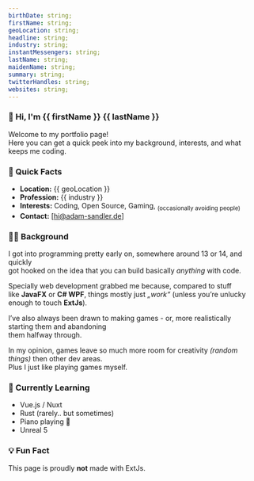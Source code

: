 ```yaml
---
birthDate: string;
firstName: string;
geoLocation: string;
headline: string;
industry: string;
instantMessengers: string;
lastName: string;
maidenName: string;
summary: string;
twitterHandles: string;
websites: string;
---
```


### 👋 Hi, I'm {{ firstName }} {{ lastName }}

Welcome to my portfolio page! <br>
Here you can get a quick peek into my background, interests, and what keeps me coding.

### 🚀 Quick Facts
- **Location:** {{ geoLocation }}
- **Profession:** {{ industry }}
- **Interests:** Coding, Open Source, Gaming, <sub class="text-muted">(occasionally avoiding people)</sub>
- **Contact:** [hi@adam-sandler.de]

### 🧑‍💻 Background
I got into programming pretty early on, somewhere around 13 or 14, and quickly <br>
got hooked on the idea that you can build basically *anything* with code.

Specially web development grabbed me because, compared to stuff <br>
like **JavaFX** or **C# WPF**, things mostly just *„work“* (unless you’re unlucky enough to touch **ExtJs**).

I’ve also always been drawn to making games - or, more realistically starting them and abandoning <br>
them halfway through.

In my opinion, games leave so much more room for creativity *(random things)* then other dev areas.<br>
Plus I just like playing games myself.

### 🌱 Currently Learning
- Vue.js / Nuxt
- Rust (rarely.. but sometimes)
- Piano playing 🎹
- Unreal 5

### 💡 Fun Fact
This page is proudly **not** made with ExtJs.